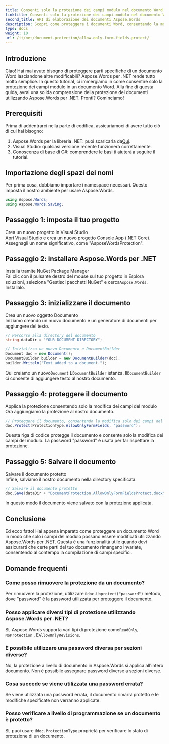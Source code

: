 ```yaml
---
title: Consenti solo la protezione dei campi modulo nel documento Word
linktitle: Consenti solo la protezione dei campi modulo nel documento Word
second_title: API di elaborazione dei documenti Aspose.Words
description: Scopri come proteggere i documenti Word, consentendo la modifica solo dei campi modulo tramite Aspose.Words per .NET. Segui la nostra guida per garantire che i tuoi documenti siano sicuri e facilmente modificabili.
type: docs
weight: 10
url: /it/net/document-protection/allow-only-form-fields-protect/
---
```

## Introduzione

Ciao! Hai mai avuto bisogno di proteggere parti specifiche di un documento Word lasciandone altre modificabili? Aspose.Words per .NET rende tutto molto semplice. In questo tutorial, ci immergiamo in come consentire solo la protezione dei campi modulo in un documento Word. Alla fine di questa guida, avrai una solida comprensione della protezione dei documenti utilizzando Aspose.Words per .NET. Pronti? Cominciamo!

## Prerequisiti

Prima di addentrarci nella parte di codifica, assicuriamoci di avere tutto ciò di cui hai bisogno:

1.  Aspose.Words per la libreria .NET: puoi scaricarla da[Qui](https://releases.aspose.com/words/net/).
2. Visual Studio: qualsiasi versione recente funzionerà correttamente.
3. Conoscenza di base di C#: comprendere le basi ti aiuterà a seguire il tutorial.

## Importazione degli spazi dei nomi

Per prima cosa, dobbiamo importare i namespace necessari. Questo imposta il nostro ambiente per usare Aspose.Words.

```csharp
using Aspose.Words;
using Aspose.Words.Saving;
```

## Passaggio 1: imposta il tuo progetto

Crea un nuovo progetto in Visual Studio  
Apri Visual Studio e crea un nuovo progetto Console App (.NET Core). Assegnagli un nome significativo, come "AsposeWordsProtection".

## Passaggio 2: installare Aspose.Words per .NET

Installa tramite NuGet Package Manager  
Fai clic con il pulsante destro del mouse sul tuo progetto in Esplora soluzioni, seleziona "Gestisci pacchetti NuGet" e cerca`Aspose.Words`. Installalo.

## Passaggio 3: inizializzare il documento

Crea un nuovo oggetto Documento  
Iniziamo creando un nuovo documento e un generatore di documenti per aggiungere del testo.

```csharp
// Percorso alla directory del documento
string dataDir = "YOUR DOCUMENT DIRECTORY";

// Inizializza un nuovo Documento e DocumentBuilder
Document doc = new Document();
DocumentBuilder builder = new DocumentBuilder(doc);
builder.Writeln("Text added to a document.");
```

 Qui creiamo un nuovo`Document` E`DocumentBuilder` istanza. Il`DocumentBuilder` ci consente di aggiungere testo al nostro documento.

## Passaggio 4: proteggere il documento

Applica la protezione consentendo solo la modifica dei campi del modulo  
Ora aggiungiamo la protezione al nostro documento.

```csharp
// Proteggere il documento, consentendo la modifica solo dei campi del modulo
doc.Protect(ProtectionType.AllowOnlyFormFields, "password");
```

Questa riga di codice protegge il documento e consente solo la modifica dei campi del modulo. La password "password" è usata per far rispettare la protezione.

## Passaggio 5: Salvare il documento

Salvare il documento protetto  
Infine, salviamo il nostro documento nella directory specificata.

```csharp
// Salvare il documento protetto
doc.Save(dataDir + "DocumentProtection.AllowOnlyFormFieldsProtect.docx");
```

In questo modo il documento viene salvato con la protezione applicata.

## Conclusione

Ed ecco fatto! Hai appena imparato come proteggere un documento Word in modo che solo i campi del modulo possano essere modificati utilizzando Aspose.Words per .NET. Questa è una funzionalità utile quando devi assicurarti che certe parti del tuo documento rimangano invariate, consentendo al contempo la compilazione di campi specifici.

## Domande frequenti

###	 Come posso rimuovere la protezione da un documento?  
 Per rimuovere la protezione, utilizzare il`doc.Unprotect("password")` metodo, dove "password" è la password utilizzata per proteggere il documento.

###	 Posso applicare diversi tipi di protezione utilizzando Aspose.Words per .NET?  
 Sì, Aspose.Words supporta vari tipi di protezione come`ReadOnly`, `NoProtection` , E`AllowOnlyRevisions`.

###	 È possibile utilizzare una password diversa per sezioni diverse?  
No, la protezione a livello di documento in Aspose.Words si applica all'intero documento. Non è possibile assegnare password diverse a sezioni diverse.

###	 Cosa succede se viene utilizzata una password errata?  
Se viene utilizzata una password errata, il documento rimarrà protetto e le modifiche specificate non verranno applicate.

###	 Posso verificare a livello di programmazione se un documento è protetto?  
 Sì, puoi usare il`doc.ProtectionType` proprietà per verificare lo stato di protezione di un documento.
